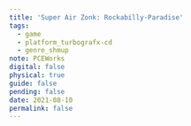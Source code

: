 ```yaml
---
title: 'Super Air Zonk: Rockabilly-Paradise'
tags:
  - game
  - platform_turbografx-cd
  - genre_shmup
note: PCEWorks
digital: false
physical: true
guide: false
pending: false
date: 2021-08-10
permalink: false
---
```

